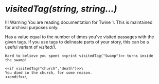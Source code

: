 # *visitedTag(string, string...)*

!!! Warning
    You are reading documentation for Twine 1. This is maintained for archival purposes only.

Has a value equal to the number of times you've visited passages with the given tags. If you use tags to delineate parts of your story, this can be a useful variant of *visited()*.

```twee
Hard to believe you spent <<print visitedTag("Swamp")>> turns inside the swamp!

<<if visitedTag("church","death")>>\
You died in the church, for some reason.
<<endif>>\
```
